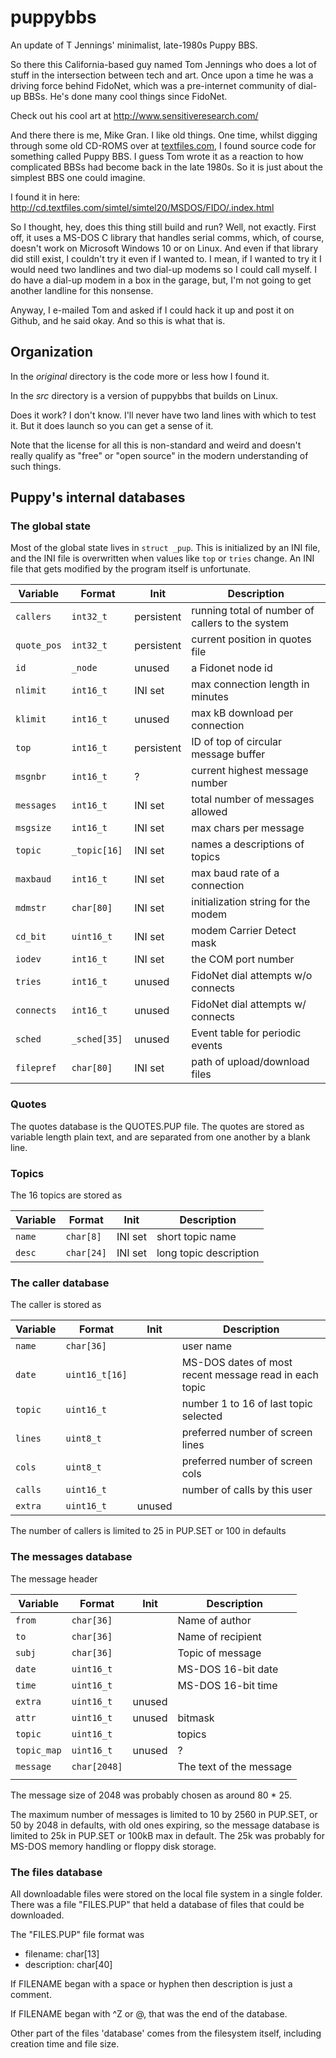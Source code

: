 # puppybbs
An update of T Jennings' minimalist, late-1980s Puppy BBS.

So there this California-based guy named Tom Jennings who does a lot
of stuff in the intersection between tech and art.  Once upon a time
he was a driving force behind FidoNet, which was a pre-internet
community of dial-up BBSs.  He's done many cool things since FidoNet.

Check out his cool art at <http://www.sensitiveresearch.com/>

And there there is me, Mike Gran.  I like old things.  One time,
whilst digging through some old CD-ROMS over at
[textfiles.com](http://textfiles.com), I found source code for
something called Puppy BBS.  I guess Tom wrote it as a reaction to how
complicated BBSs had become back in the late 1980s.  So it is just
about the simplest BBS one could imagine.

I found it in here:
<http://cd.textfiles.com/simtel/simtel20/MSDOS/FIDO/.index.html>

So I thought, hey, does this thing still build and run?  Well, not
exactly.  First off, it uses a MS-DOS C library that handles serial
comms, which, of course, doesn't work on Microsoft Windows 10 or on
Linux.  And even if that library did still exist, I couldn't try it
even if I wanted to.  I mean, if I wanted to try it I would need two
landlines and two dial-up modems so I could call myself.  I do have a
dial-up modem in a box in the garage, but, I'm not going to get
another landline for this nonsense.

Anyway, I e-mailed Tom and asked if I could hack it up and post it on
Github, and he said okay.  And so this is what that is.

## Organization

In the *original* directory is the code more or less how I found
it.

In the *src* directory is a version of puppybbs that builds on Linux.

Does it work?  I don't know.  I'll never have two land lines with
which to test it.  But it does launch so you can get a sense of it.

Note that the license for all this is non-standard and weird and doesn't
really qualify as "free" or "open source" in the modern understanding of
such things.

## Puppy's internal databases

### The global state

Most of the global state lives in `struct _pup`.  This is initialized
by an INI file, and the INI file is overwritten when values like `top`
or `tries` change.  An INI file that gets modified by the program
itself is unfortunate.

| Variable    | Format        | Init       | Description                                      |
|-------------|---------------|------------|--------------------------------------------------|
| `callers`   | `int32_t`     | persistent | running total of number of callers to the system |
| `quote_pos` | `int32_t`     | persistent | current position in quotes file                  |
| `id`        | `_node`       | unused     | a Fidonet node id                                |
| `nlimit`    | `int16_t`     | INI set    | max connection length in minutes                 |
| `klimit`    | `int16_t`     | unused     | max kB download per connection                   |
| `top`       | `int16_t`     | persistent | ID of top of circular message buffer             |
| `msgnbr`    | `int16_t`     | ?          | current highest message number                   |
| `messages`  | `int16_t`     | INI set    | total number of messages allowed                 |
| `msgsize`   | `int16_t`     | INI set    | max chars per message                            |
| `topic`     | `_topic[16] ` | INI set    | names a descriptions of topics                   |
| `maxbaud`   | `int16_t`     | INI set    | max baud rate of a connection                    |
| `mdmstr`    | `char[80]`    | INI set    | initialization string for the modem              |
| `cd_bit`    | `uint16_t`    | INI set    | modem Carrier Detect mask                        |
| `iodev`     | `int16_t`     | INI set    | the COM port number                              |
| `tries`     | `int16_t`     | unused     | FidoNet dial attempts w/o connects               |
| `connects`  | `int16_t`     | unused     | FidoNet dial attempts w/ connects                |
| `sched`     | `_sched[35]`  | unused     | Event table for periodic events                  |
| `filepref`  | `char[80]`    | INI set    | path of upload/download files                    |


### Quotes

The quotes database is the QUOTES.PUP file.  The quotes are stored as
variable length plain text, and are separated from one another by a
blank line.

### Topics

The 16 topics are stored as

| Variable | Format     | Init    | Description            |
|----------|------------|---------|------------------------|
| `name`   | `char[8]`  | INI set | short topic name       |
| `desc`   | `char[24]` | INI set | long topic description |


### The caller database

The caller is stored as

| Variable | Format         | Init   | Description                                            |
|----------|----------------|--------|--------------------------------------------------------|
| `name`   | `char[36]`     |        | user name                                              |
| `date`   | `uint16_t[16]` |        | MS-DOS dates of most recent message read in each topic |
| `topic`  | `uint16_t`     |        | number 1 to 16 of last topic selected                  |
| `lines`  | `uint8_t`      |        | preferred number of screen lines                       |
| `cols`   | `uint8_t`      |        | preferred number of screen cols                        |
| `calls`  | `uint16_t`     |        | number of calls by this user                           |
| `extra`  | `uint16_t`     | unused |                                                        |

The number of callers is limited to 25 in PUP.SET or 100 in defaults


### The messages database

The message header

| Variable    | Format       | Init   | Description             |
|-------------|--------------|--------|-------------------------|
| `from`      | `char[36]`   |        | Name of author          |
| `to`        | `char[36]`   |        | Name of recipient       |
| `subj`      | `char[36]`   |        | Topic of message        |
| `date`      | `uint16_t`   |        | MS-DOS 16-bit date      |
| `time`      | `uint16_t`   |        | MS-DOS 16-bit time      |
| `extra`     | `uint16_t`   | unused |                         |
| `attr`      | `uint16_t`   | unused | bitmask                 |
| `topic`     | `uint16_t`   |        | topics                  |
| `topic_map` | `uint16_t`   | unused | ?                       |
| `message`   | `char[2048]` |        | The text of the message |
|             |              |        |                         |

The message size of 2048 was probably chosen as around 80 * 25.

The maximum number of messages is limited to 10 by 2560 in PUP.SET, or 50 by
2048 in defaults, with old ones expiring, so the message database is limited
to 25k in PUP.SET or  100kB max in default. The 25k was probably for MS-DOS
memory handling or floppy disk storage.


### The files database

All downloadable files were stored on the local file system in a
single folder.  There was a file "FILES.PUP" that held a database
of files that could be downloaded.

The "FILES.PUP" file format was
- filename: char[13]
- description: char[40]

If FILENAME began with a space or hyphen then description is
just a comment.

If FILENAME began with ^Z or @, that was the end of the database.

Other part of the files 'database' comes from the filesystem
itself, including creation time and file size.
